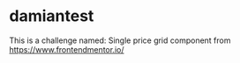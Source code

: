 # damiantest
This is  a challenge named: Single price grid component from https://www.frontendmentor.io/
